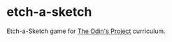 # etch-a-sketch
Etch-a-Sketch game for <a href="https://www.theodinproject.com">The Odin's Project<a> curriculum.
